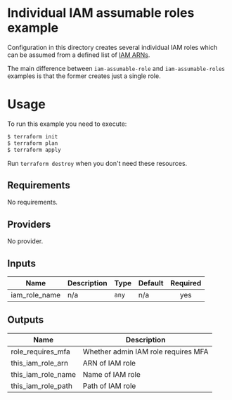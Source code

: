 # Individual IAM assumable roles example

Configuration in this directory creates several individual IAM roles which can be assumed from a defined list of [IAM ARNs](https://docs.aws.amazon.com/IAM/latest/UserGuide/reference_identifiers.html#identifiers-arns).

The main difference between `iam-assumable-role` and `iam-assumable-roles` examples is that the former creates just a single role.

# Usage

To run this example you need to execute:

```bash
$ terraform init
$ terraform plan
$ terraform apply
```

Run `terraform destroy` when you don't need these resources.

<!-- BEGINNING OF PRE-COMMIT-TERRAFORM DOCS HOOK -->
## Requirements

No requirements.

## Providers

No provider.

## Inputs

| Name | Description | Type | Default | Required |
|------|-------------|------|---------|:-----:|
| iam\_role\_name | n/a | `any` | n/a | yes |

## Outputs

| Name | Description |
|------|-------------|
| role\_requires\_mfa | Whether admin IAM role requires MFA |
| this\_iam\_role\_arn | ARN of IAM role |
| this\_iam\_role\_name | Name of IAM role |
| this\_iam\_role\_path | Path of IAM role |

<!-- END OF PRE-COMMIT-TERRAFORM DOCS HOOK -->
